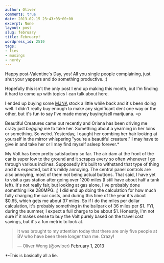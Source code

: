 ```yaml
---
author: Oliver
comments: true
date: 2013-02-15 23:43:03+00:00
excerpt: None
layout: post
slug: february
title: February!
wordpress_id: 2510
tags:
- lies
- musings
- nerdy
---
```


Happy post-Valentine's Day, yos! All you single people complaining, just shut your yappers and do something productive. ;)

Hopefully this isn't the only post I end up making this month, but I'm finding it hard to come up with topics I can talk about here.

I ended up buying some <a href="http://www.google.com/finance?q=mjna">MJNA</a> stock a little while back and it's been doing well. I didn't really buy enough to make any significant dent one way or the other, but it's fun to say I've made money buying/sell marijuana. =p

Beautiful Creatures came out recently and Oriana has been driving me crazy just <em>begging</em> me to take her. Something about a yearning in her loins or something. So weird. Yesterday, I caught her combing her hair looking at yourself in the mirror whispering "you're a beautiful creature." I may have to give in and take her or I may find myself asleep forever.*

My Volt has been pretty satisfactory so far. The air dam at the front of the car is super low to the ground and it scrapes every so often whenever I go through various inclines. Supposedly it's built to withstand that type of thing and it's expected, but it's mildy annoying. The central panel controls are also annoying, most of them not being actual buttons. That said, I have yet to visit a gas station after going over 1200 miles (I still have about half a tank left). It's not really fair, but looking at gas alone, I've probably done something like 280MPG. ;) I did end up doing the calculation for how much fully charging the car costs, and during this time of the year it's about $0.65, which gets me about 37 miles. So if I do the miles per dollar calculation, it's probably something in the ballpark of 36 miles per $1. FYI, during the summer, I expect a full charge to be about $1. Honestly, I'm not sure if it makes sense to buy the Volt purely based on the travel cost savings, but it's a fun metric to look at.

<blockquote class="twitter-tweet"><p>It was brought to my attention today that there are only five people at BV who have been there longer than me. Crazy!</p>&mdash; Oliver Wong (@owiber) <a href="https://twitter.com/owiber/status/297475571661807616">February 1, 2013</a></blockquote>
<script async src="//platform.twitter.com/widgets.js" charset="utf-8"></script>

*-This is basically all a lie.